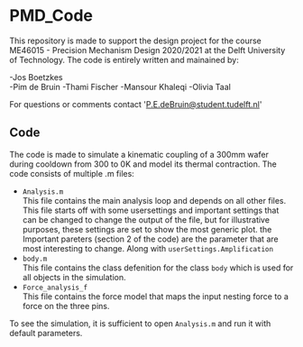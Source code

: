 # PMD_Code
This repository is made to support the design project for the course ME46015 - Precision Mechanism Design 2020/2021 at the Delft University of Technology. 
The code is entirely written and mainained by: 

  -Jos Boetzkes  
  -Pim de Bruin
  -Thami Fischer
  -Mansour Khaleqi
  -Olivia Taal

For questions or comments contact 'P.E.deBruin@student.tudelft.nl'

## Code
  The code is made to simulate a kinematic coupling of a 300mm wafer during cooldown from 300 to 0K and model its thermal contraction.
  The code consists of multiple .m files:
    
  + `Analysis.m`  
  This file contains the main analysis loop and depends on all other files. This file starts off with some usersettings and important settings that can be changed to change the 
  output of the file, but for illustrative purposes, these settings are set to show the most generic plot. the Important pareters (section 2 of the code) are the parameter that
  are most interesting to change. Along with `userSettings.Amplification` 
  + `body.m`  
  This file contains the class defenition for the class `body` which is used for all objects in the simulation. 
  + `Force_analysis_f`  
  This file contains the force model that maps the input nesting force to a force on the three pins. 
  
  To see the simulation, it is sufficient to open `Analysis.m` and run it with default parameters. 
